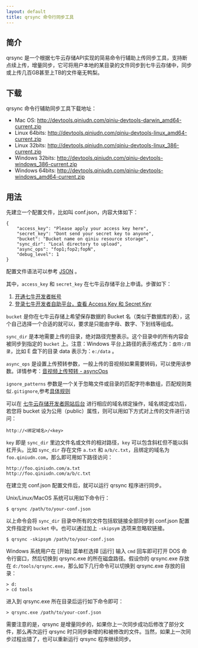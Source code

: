 ```yaml
---
layout: default
title: qrsync 命令行同步工具
---
```



## 简介

qrsync 是一个根据七牛云存储API实现的简易命令行辅助上传同步工具，支持断点续上传，增量同步，它可将用户本地的某目录的文件同步到七牛云存储中，同步或上传几百GB甚至上TB的文件毫无鸭梨。


## 下载

qrsync 命令行辅助同步工具下载地址：

- Mac OS: <http://devtools.qiniudn.com/qiniu-devtools-darwin_amd64-current.zip>
- Linux 64bits: <http://devtools.qiniudn.com/qiniu-devtools-linux_amd64-current.zip>
- Linux 32bits: <http://devtools.qiniudn.com/qiniu-devtools-linux_386-current.zip>
- Windows 32bits: <http://devtools.qiniudn.com/qiniu-devtools-windows_386-current.zip>
- Windows 64bits: <http://devtools.qiniudn.com/qiniu-devtools-windows_amd64-current.zip>

## 用法

先建立一个配置文件，比如叫 conf.json，内容大体如下：

    {
        "access_key": "Please apply your access key here",
        "secret_key": "Dont send your secret key to anyone",
        "bucket": "Bucket name on qiniu resource storage",
        "sync_dir": "Local directory to upload",
        "async_ops": "fop1;fop2;fopN",
        "debug_level": 1
    }

配置文件语法可以参考 [JSON](http://json.org/json-zh.html) 。

其中，`access_key` 和 `secret_key` 在七牛云存储平台上申请。步骤如下：

1. [开通七牛开发者帐号](https://portal.qiniu.com/signup)
2. [登录七牛开发者自助平台，查看 Access Key 和 Secret Key](https://portal.qiniu.com/setting/key)

`bucket` 是你在七牛云存储上希望保存数据的 Bucket 名（类似于数据库的表），这个自己选择一个合适的就可以，要求是只能由字母、数字、下划线等组成。

`sync_dir` 是本地需要上传的目录，绝对路径完整表示。这个目录中的所有内容会被同步到指定的 `bucket` 上。注意：Windows 平台上路径的表示格式为：`盘符:/目录`，比如 E 盘下的目录 data 表示为：`e:/data` 。

`async_ops` 是设置上传预转参数，一般上传的音视频如果需要转码，可以使用该参数。详情参考：[音视频上传预转 - asyncOps](/api/put.html#uploadToken-asyncOps)

`ignore_patterns` 参数是一个关于忽略文件或目录的匹配字符串数组，匹配规则类似`.gitignore`,参考[具体规则](http://kb.qiniu.com/53bld49u)

可以在 [七牛云存储开发者网站后台](https://portal.qiniu.com/) 进行相应的域名绑定操作，域名绑定成功后，若您将 bucket 设为公用（public）属性，则可以用如下方式对上传的文件进行访问：

    http://<绑定域名>/<key>

`key` 即是 `sync_dir` 里边文件名或文件的相对路径，`key` 可以包含斜杠但不能以斜杠开头。比如 `sync_dir` 存在文件 `a.txt` 和 `a/b/c.txt`，且绑定的域名为 `foo.qiniudn.com`，那么即可用如下路径访问：

    http://foo.qiniudn.com/a.txt
    http://foo.qiniudn.com/a/b/c.txt

在建立完 conf.json 配置文件后，就可以运行 qrsync 程序进行同步。

Unix/Linux/MacOS 系统可以用如下命令行：

    $ qrsync /path/to/your-conf.json


以上命令会将 `sync_dir` 目录中所有的文件包括软链接全部同步到 conf.json 配置文件指定的 `bucket` 中。也可以通过加上 `-skipsym` 选项来忽略软链接。

    $ qrsync -skipsym /path/to/your-conf.json

Windows 系统用户在 [开始] 菜单栏选择 [运行] 输入 `cmd` 回车即可打开 DOS 命令行窗口，然后切换到 qrsync.exe 的所在磁盘路径。假设你的 qrsync.exe 存放在 `d:/tools/qrsync.exe`，那么如下几行命令可以切换到 qrsync.exe 存放的目录：

    > d:
    > cd tools

进入到 qrsync.exe 所在目录后运行如下命令即可：

    > qrsync.exe /path/to/your-conf.json

需要注意的是，qrsync 是增量同步的，如果你上一次同步成功后修改了部分文件，那么再次运行 qrsync 时只同步新增的和被修改的文件。当然，如果上一次同步过程出错了，也可以重新运行 qrsync 程序继续同步。

